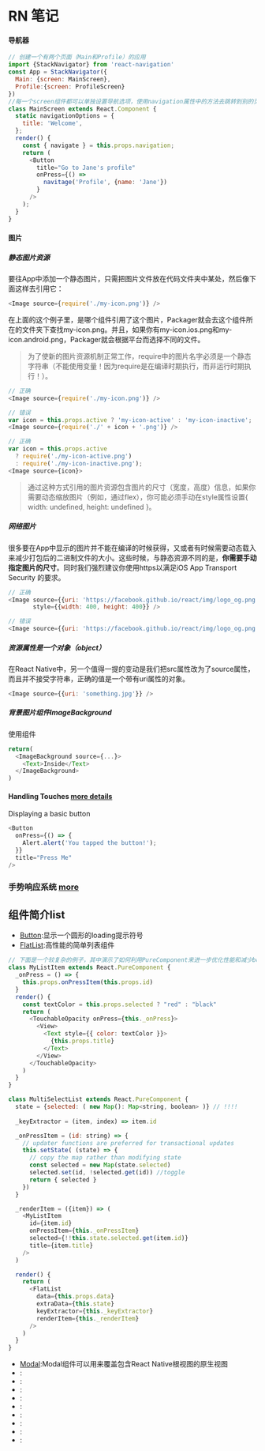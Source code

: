 # RN 笔记

#### 导航器
```js
// 创建一个有两个页面（Main和Profile）的应用
import {StackNavigator} from 'react-navigation'
const App = StackNavigator({
  Main: {screen: MainScreen},
  Profile:{screen: ProfileScreen}
})
//每一个screen组件都可以单独设置导航选项，使用navigation属性中的方法去跳转到别的页面
class MainScreen extends React.Component {
  static navigationOptions = {
    title: 'Welcome',
  };
  render() {
    const { navigate } = this.props.navigation;
    return (
      <Button
        title="Go to Jane's profile"
        onPress={() => 
          navitage('Profile', {name: 'Jane'})
        }
      />
    );
  }
}
```

#### 图片

##### 静态图片资源
要往App中添加一个静态图片，只需把图片文件放在代码文件夹中某处，然后像下面这样去引用它：
```js
<Image source={require('./my-icon.png')} />
```
在上面的这个例子里，是哪个组件引用了这个图片，Packager就会去这个组件所在的文件夹下查找my-icon.png。并且，如果你有my-icon.ios.png和my-icon.android.png，Packager就会根据平台而选择不同的文件。
> 为了使新的图片资源机制正常工作，require中的图片名字必须是一个静态字符串（不能使用变量！因为require是在编译时期执行，而非运行时期执行！）。
```js
// 正确
<Image source={require('./my-icon.png')} />

// 错误
var icon = this.props.active ? 'my-icon-active' : 'my-icon-inactive';
<Image source={require('./' + icon + '.png')} />

// 正确
var icon = this.props.active 
  ? require('./my-icon-active.png') 
  : require('./my-icon-inactive.png');
<Image source={icon}>
```
> 通过这种方式引用的图片资源包含图片的尺寸（宽度，高度）信息，如果你需要动态缩放图片（例如，通过flex），你可能必须手动在style属性设置{ width: undefined, height: undefined }。

##### 网络图片
很多要在App中显示的图片并不能在编译的时候获得，又或者有时候需要动态载入来减少打包后的二进制文件的大小。这些时候，与静态资源不同的是，**你需要手动指定图片的尺寸**。同时我们强烈建议你使用https以满足iOS App Transport Security 的要求。
```js
// 正确
<Image source={{uri: 'https://facebook.github.io/react/img/logo_og.png'}}
       style={{width: 400, height: 400}} />

// 错误
<Image source={{uri: 'https://facebook.github.io/react/img/logo_og.png'}} />
```
##### 资源属性是一个对象（object）
在React Native中，另一个值得一提的变动是我们把src属性改为了source属性，而且并不接受字符串，正确的值是一个带有uri属性的对象。
```js
<Image source={{uri: 'something.jpg'}} />
```
##### 背景图片组件ImageBackground
使用<ImageBackground>组件
```js
return(
  <ImageBackground source={...}>
    <Text>Inside</Text>
  </ImageBackground>
)
```

#### Handling Touches [more details](https://facebook.github.io/react-native/docs/handling-touches.html)

Displaying a basic button
```js
<Button
  onPress={() => {
    Alert.alert('You tapped the button!');
  }}
  title="Press Me"
/>
```

### 手势响应系统 [more](https://reactnative.cn/docs/0.51/gesture-responder-system.html#content)


## 组件简介list

- [Button](https://facebook.github.io/react-native/docs/button.html):显示一个圆形的loading提示符号
- [FlatList](https://facebook.github.io/react-native/docs/flatlist.html):高性能的简单列表组件
```js
// 下面是一个较复杂的例子，其中演示了如何利用PureComponent来进一步优化性能和减少bug产生的可能
class MyListItem extends React.PureComponent {
  _onPress = () => {
    this.props.onPressItem(this.props.id)
  }
  render() {
    const textColor = this.props.selected ? "red" : "black"
    return (
      <TouchableOpacity onPress={this._onPress}>
        <View>
          <Text style={{ color: textColor }}> 
            {this.props.title}
          </Text>
        </View>
      </TouchableOpacity>
    )
  }
}

class MultiSelectList extends React.PureComponent {
  state = {selected: ( new Map(): Map<string, boolean> )} // !!!!
  
  _keyExtractor = (item, index) => item.id

  _onPressItem = (id: string) => {
    // updater functions are preferred for transactional updates
    this.setState( (state) => {
      // copy the map rather than modifying state
      const selected = new Map(state.selected)
      selected.set(id, !selected.get(id)) //toggle
      return { selected }
    })
  }

  _renderItem = ({item}) => (
    <MyListItem
      id={item.id}
      onPressItem={this._onPressItem}
      selected={!!this.state.selected.get(item.id)}
      title={item.title}
    />
  )

  render() {
    return (
      <FlatList 
        data={this.props.data}
        extraData={this.state}
        keyExtractor={this._keyExtractor}
        renderItem={this._renderItem}
      />
    )
  }
}
```
- [Modal](https://facebook.github.io/react-native/docs/modal.html):Modal组件可以用来覆盖包含React Native根视图的原生视图
- []():
- []():
- []():
- []():
- []():
- []():
- []():
- []():
- []():





